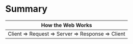 # Summary

|                 How the Web Works                 |
| :-----------------------------------------------: |
| Client => Request => Server => Response => Client |

